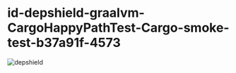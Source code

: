 # id-depshield-graalvm-CargoHappyPathTest-Cargo-smoke-test-b37a91f-4573

![depshield](https://dev1.dev.depshield.sonatype.org/badges/depshield-testing/id-depshield-graalvm-CargoHappyPathTest-Cargo-smoke-test-b37a91f-4573/depshield.svg)
